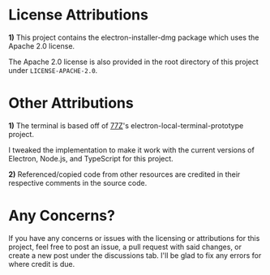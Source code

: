 # License Attributions

**1)** This project contains the electron-installer-dmg package which uses the Apache 2.0 license.

The Apache 2.0 license is also provided in the root directory of this project under `LICENSE-APACHE-2.0`.

# Other Attributions

**1)** The terminal is based off of [77Z](https://github.com/77Z/electron-local-terminal-prototype)'s electron-local-terminal-prototype project.

I tweaked the implementation to make it work with the current versions of Electron, Node.js, and TypeScript for this project.

**2)** Referenced/copied code from other resources are credited in their respective comments in the source code.

# Any Concerns?

If you have any concerns or issues with the licensing or attributions for this project, feel free to post an issue, a pull request with said changes, or create a new post under the discussions tab. I'll be glad to fix any errors for where credit is due.